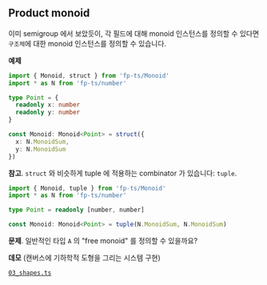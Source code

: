 ## Product monoid

이미 semigroup 에서 보았듯이, 각 필드에 대해 monoid 인스턴스를 정의할 수 있다면 `구조체`에 대한 monoid 인스턴스를 정의할 수 있습니다.

**예제**

```typescript
import { Monoid, struct } from 'fp-ts/Monoid'
import * as N from 'fp-ts/number'

type Point = {
  readonly x: number
  readonly y: number
}

const Monoid: Monoid<Point> = struct({
  x: N.MonoidSum,
  y: N.MonoidSum
})
```

**참고**. `struct` 와 비슷하게 tuple 에 적용하는 combinator 가 있습니다: `tuple`.

```typescript
import { Monoid, tuple } from 'fp-ts/Monoid'
import * as N from 'fp-ts/number'

type Point = readonly [number, number]

const Monoid: Monoid<Point> = tuple(N.MonoidSum, N.MonoidSum)
```

**문제**. 일반적인 타입 `A` 의 "free monoid" 를 정의할 수 있을까요?

**데모** (캔버스에 기하학적 도형을 그리는 시스템 구현)

[`03_shapes.ts`](/03_shapes.ts)
